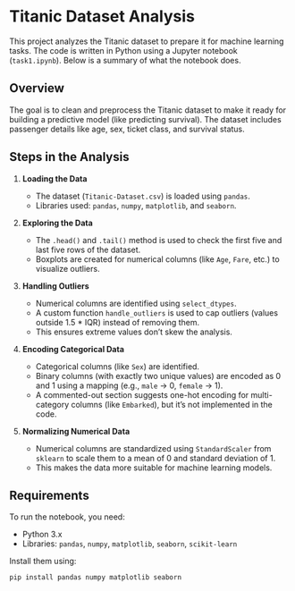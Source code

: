 # Titanic Dataset Analysis

This project analyzes the Titanic dataset to prepare it for machine learning tasks. The code is written in Python using a Jupyter notebook (`task1.ipynb`). Below is a summary of what the notebook does.

## Overview

The goal is to clean and preprocess the Titanic dataset to make it ready for building a predictive model (like predicting survival). The dataset includes passenger details like age, sex, ticket class, and survival status.

## Steps in the Analysis

1. **Loading the Data**

   - The dataset (`Titanic-Dataset.csv`) is loaded using `pandas`.
   - Libraries used: `pandas`, `numpy`, `matplotlib`, and `seaborn`.

2. **Exploring the Data**

   - The `.head()` and `.tail()` method is used to check the first five and last five rows of the dataset.
   - Boxplots are created for numerical columns (like `Age`, `Fare`, etc.) to visualize outliers.

3. **Handling Outliers**

   - Numerical columns are identified using `select_dtypes`.
   - A custom function `handle_outliers` is used to cap outliers (values outside 1.5 \* IQR) instead of removing them.
   - This ensures extreme values don’t skew the analysis.

4. **Encoding Categorical Data**

   - Categorical columns (like `Sex`) are identified.
   - Binary columns (with exactly two unique values) are encoded as 0 and 1 using a mapping (e.g., `male` → 0, `female` → 1).
   - A commented-out section suggests one-hot encoding for multi-category columns (like `Embarked`), but it’s not implemented in the code.

5. **Normalizing Numerical Data**
   - Numerical columns are standardized using `StandardScaler` from `sklearn` to scale them to a mean of 0 and standard deviation of 1.
   - This makes the data more suitable for machine learning models.

## Requirements

To run the notebook, you need:

- Python 3.x
- Libraries: `pandas`, `numpy`, `matplotlib`, `seaborn`, `scikit-learn`

Install them using:

```bash
pip install pandas numpy matplotlib seaborn
```
